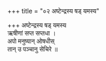 +++
title = "०२ अष्टेन्द्रस्य षड् यमस्य"

+++
अष्टेन्द्रस्य षड् यमस्य  
ऋषीणां सप्त सप्तधा ।  
अपो मनुष्यान् ओषधीस्  
तान् उ पञ्चानु सेचिरे ॥